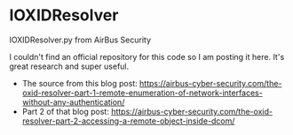 # IOXIDResolver
IOXIDResolver.py from AirBus Security

I couldn't find an official repository for this code so I am posting it here. It's great research and super useful.

- The source from this blog post: https://airbus-cyber-security.com/the-oxid-resolver-part-1-remote-enumeration-of-network-interfaces-without-any-authentication/
- Part 2 of that blog post: https://airbus-cyber-security.com/the-oxid-resolver-part-2-accessing-a-remote-object-inside-dcom/
